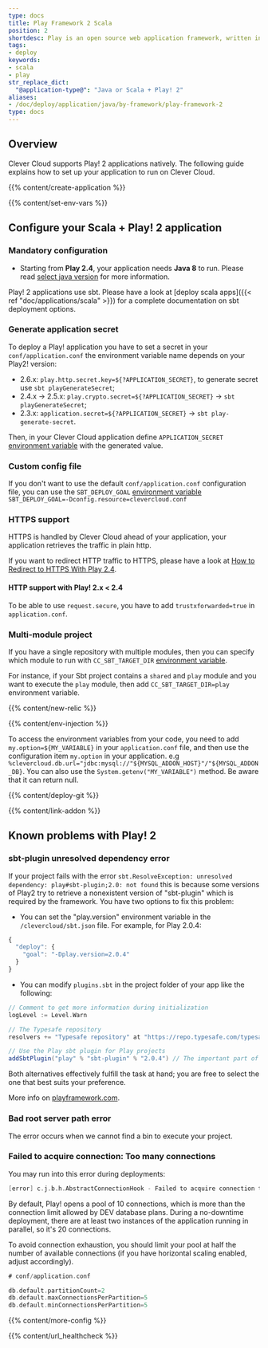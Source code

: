 ```yaml
---
type: docs
title: Play Framework 2 Scala
position: 2
shortdesc: Play is an open source web application framework, written in Scala and Java, which follows the model–view–controller (MVC) architectural pattern.
tags:
- deploy
keywords:
- scala
- play
str_replace_dict:
  "@application-type@": "Java or Scala + Play! 2"
aliases:
- /doc/deploy/application/java/by-framework/play-framework-2
type: docs
---
```


## Overview

Clever Cloud supports Play! 2 applications natively. The following guide explains how to set up your application to run on Clever Cloud.

{{% content/create-application %}}

 {{% content/set-env-vars %}}

## Configure your Scala + Play! 2 application

### Mandatory configuration

* Starting from **Play 2.4**, your application needs **Java 8** to run. Please read [select java version](https://www.clever-cloud.com/doc/java/select-java-version/) for more information.

Play! 2 applications use sbt. Please have a look at [deploy scala apps]({{< ref "doc/applications/scala" >}}) for a complete documentation on sbt deployment options.

### Generate application secret

To deploy a Play! application you have to set a secret in your `conf/application.conf`  the environment variable name depends on your Play2! version:

* 2.6.x: `play.http.secret.key=${?APPLICATION_SECRET}`, to generate secret use `sbt playGenerateSecret`;
* 2.4.x -> 2.5.x: `play.crypto.secret=${?APPLICATION_SECRET}` -> `sbt playGenerateSecret`;
* 2.3.x: `application.secret=${?APPLICATION_SECRET}` -> `sbt play-generate-secret`.

Then, in your Clever Cloud application define `APPLICATION_SECRET` [environment variable](#setting-up-environment-variables-on-clever-cloud) with the generated value.

### Custom config file

If you don't want to use the default `conf/application.conf` configuration file, you can use the `SBT_DEPLOY_GOAL` [environment variable](#setting-up-environment-variables-on-clever-cloud) `SBT_DEPLOY_GOAL=-Dconfig.resource=clevercloud.conf`

### HTTPS support

HTTPS is handled by Clever Cloud ahead of your application, your application retrieves the traffic in plain http.

If you want to redirect HTTP traffic to HTTPS, please have a look at [How to Redirect to HTTPS With Play
2.4](https://www.clever-cloud.com/blog/engineering/2015/12/01/redirect-to-https-in-play/).

#### HTTP support with Play! 2.x < 2.4

To be able to use `request.secure`, you have to add `trustxforwarded=true` in `application.conf`.

### Multi-module project

If you have a single repository with multiple modules, then you can specify which module to run with `CC_SBT_TARGET_DIR` [environment variable](#setting-up-environment-variables-on-clever-cloud).

For instance, if your Sbt project contains a `shared` and `play` module and you want to execute the `play` module, then add
`CC_SBT_TARGET_DIR=play` environment variable.

 {{% content/new-relic %}}

 {{% content/env-injection %}}

To access the environment variables from your code, you need to add `my.option=${MY_VARIABLE}` in your `application.conf` file, and then use the configuration item `my.option` in your application. e.g `%clevercloud.db.url="jdbc:mysql://"${MYSQL_ADDON_HOST}"/"${MYSQL_ADDON_DB}`.
You can also use the `System.getenv("MY_VARIABLE")` method. Be aware that it can return null.

 {{% content/deploy-git %}}

 {{% content/link-addon %}}

## Known problems with Play! 2

### sbt-plugin unresolved dependency error

If your project fails with the error `sbt.ResolveException: unresolved dependency: play#sbt-plugin;2.0: not found` this is because some versions of Play2 try to retrieve a nonexistent version of "sbt-plugin" which is required by the framework.
You have two options to fix this problem:

* You can set the "play.version" environment variable in the `/clevercloud/sbt.json` file. For example, for Play 2.0.4:

``` javascript
{
  "deploy": {
    "goal": "-Dplay.version=2.0.4"
  }
}
```

* You can modify `plugins.sbt` in the project folder of your app like the following:

``` scala
// Comment to get more information during initialization
logLevel := Level.Warn

// The Typesafe repository
resolvers += "Typesafe repository" at "https://repo.typesafe.com/typesafe/releases/"

// Use the Play sbt plugin for Play projects
addSbtPlugin("play" % "sbt-plugin" % "2.0.4") // The important part of the configuration
```

Both alternatives effectively fulfill the task at hand; you are free to select the one that best suits your preference.

More info on [playframework.com](https://www.playframework.com).

### Bad root server path error

The error occurs when we cannot find a bin to execute your project.

### Failed to acquire connection: Too many connections

You may run into this error during deployments:

``` scala
[error] c.j.b.h.AbstractConnectionHook - Failed to acquire connection to jdbc:<address> Sleeping for 1000ms and trying again. Attempts left: 10. Exception: null.Message:FATAL: too many connections for role "<user>"
```

By default, Play! opens a pool of 10 connections, which is more than the connection limit allowed by DEV database plans. During a no-downtime deployment, there are at least two instances of the application running in parallel, so it's 20 connections.

To avoid connection exhaustion, you should limit your pool at half the number of available connections (if you have horizontal scaling enabled, adjust accordingly).

``` scala
# conf/application.conf

db.default.partitionCount=2
db.default.maxConnectionsPerPartition=5
db.default.minConnectionsPerPartition=5
```

{{% content/more-config %}}

{{% content/url_healthcheck %}}
